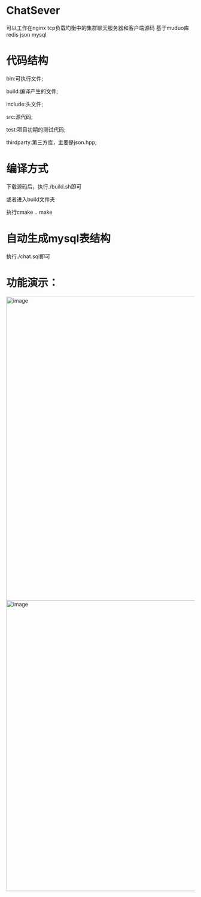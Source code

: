 # ChatSever
可以工作在nginx tcp负载均衡中的集群聊天服务器和客户端源码 基于muduo库 redis json mysql

# 代码结构
bin:可执行文件;

build:编译产生的文件;

include:头文件;

src:源代码;

test:项目初期的测试代码;

thirdparty:第三方库，主要是json.hpp;


# 编译方式
下载源码后，执行./build.sh即可

或者进入build文件夹

执行cmake .. make

# 自动生成mysql表结构
执行./chat.sql即可


# 功能演示：

<img width="732" height="809" alt="image" src="https://github.com/user-attachments/assets/98248ea8-f3e1-4a5b-8314-d32986b480ea" />

<img width="1139" height="775" alt="image" src="https://github.com/user-attachments/assets/22e6e913-6e2d-46f8-b3ca-4db972ba162d" />


